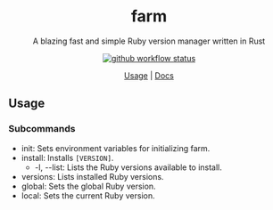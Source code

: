 <div align="center">

# farm

A blazing fast and simple Ruby version manager written in Rust

[![github workflow status](https://img.shields.io/github/workflow/status/TaKO8Ki/farm/CI/main)](https://github.com/TaKO8Ki/farm/actions)

[Usage](##Usage) | [Docs](#)

</div>

## Usage

### Subcommands

- init: Sets environment variables for initializing farm.
- install: Installs `[VERSION]`.
    - -l, --list: Lists the Ruby versions available to install.
- versions: Lists installed Ruby versions.
- global: Sets the global Ruby version.
- local: Sets the current Ruby version.
